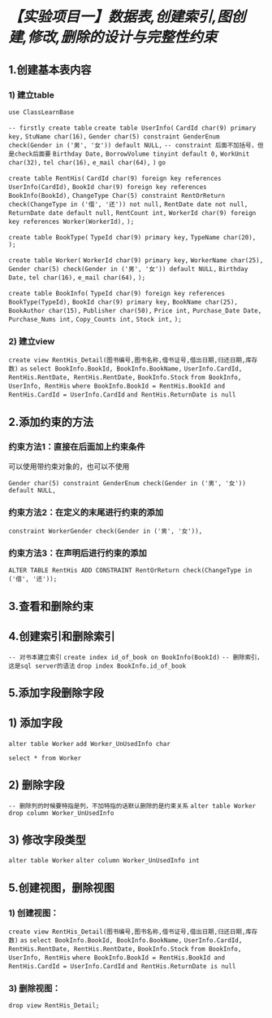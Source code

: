 # *【实验项目一】数据表,创建索引,图创建,修改,删除的设计与完整性约束*

## 1.创建基本表内容

### 1) 建立table

`use ClassLearnBase`

`-- firstly create table`
`create table UserInfo(`
`CardId char(9) primary key,`
`StuName char(16),`
`Gender char(5) constraint GenderEnum check(Gender in ('男', '女')) default NULL,`
`-- constraint 后面不加括号，但是check后面要`
`Birthday Date,`
`BorrowVolume tinyint default 0,`
`WorkUnit char(32),`
`tel char(16),`
`e_mail char(64),`
`)`
`go`

`create table RentHis(`
`CardId char(9) foreign key references UserInfo(CardId),`
`BookId char(9) foreign key references BookInfo(BookId),`
`ChangeType Char(5) constraint RentOrReturn check(ChangeType in ('借', '还')) not null,`
`RentDate date not null,`
`ReturnDate date default null,`
`RentCount int,`
`WorkerId char(9) foreign key references Worker(WorkerId),`
`);`

`create table BookType(`
`TypeId char(9) primary key,`
`TypeName char(20),`
`);`

`create table Worker(`
`WorkerId char(9) primary key,`
`WorkerName char(25),`
`Gender char(5) check(Gender in ('男', '女')) default NULL,`
`Birthday Date,`
`tel char(16),`
`e_mail char(64),`
`);`

`create table BookInfo(`
`TypeId char(9) foreign key references BookType(TypeId),`
`BookId char(9) primary key,`
`BookName char(25),`
`BookAuthor char(15),`
`Publisher char(50),`
`Price int,`
`Purchase_Date Date,`
`Purchase_Nums int,`
`Copy_Counts int,`
`Stock int,`
`);`

### 2) 建立view

`create view RentHis_Detail(图书编号,图书名称,借书证号,借出日期,归还日期,库存数)`
`as`
`select BookInfo.BookId, BookInfo.BookName,`
`UserInfo.CardId,`
`RentHis.RentDate, RentHis.RentDate,`
`BookInfo.Stock`
`from BookInfo, UserInfo, RentHis`
`where BookInfo.BookId = RentHis.BookId and RentHis.CardId = UserInfo.CardId` 
`and RentHis.ReturnDate is null`

## 2.添加约束的方法

### 约束方法1：直接在后面加上约束条件

可以使用带约束对象的，也可以不使用

`Gender char(5) constraint GenderEnum check(Gender in ('男', '女')) default NULL,`

### 约束方法2：在定义的末尾进行约束的添加

`constraint WorkerGender check(Gender in ('男', '女')),`

### 约束方法3：在声明后进行约束的添加

`ALTER TABLE RentHis ADD CONSTRAINT RentOrReturn check(ChangeType in ('借', '还'));`

## 3.查看和删除约束

## 4.创建索引和删除索引

`-- 对书本建立索引`
`create index id_of_book on BookInfo(BookId)`
`-- 删除索引，这是sql server的语法`
`drop index BookInfo.id_of_book`

## 5.添加字段删除字段

## 1) 添加字段

`alter table Worker`
`add Worker_UnUsedInfo char`

`select * from Worker`

## 2) 删除字段

`-- 删除列的时候要特指是列，不加特指的话默认删除的是约束关系`
`alter table Worker`
`drop column Worker_UnUsedInfo`

## 3) 修改字段类型

`alter table Worker`
`alter column Worker_UnUsedInfo int`

## 5.创建视图，删除视图

### 1) 创建视图：

`create view RentHis_Detail(图书编号,图书名称,借书证号,借出日期,归还日期,库存数)`
`as`
`select BookInfo.BookId, BookInfo.BookName,`
`UserInfo.CardId,`
`RentHis.RentDate, RentHis.RentDate,`
`BookInfo.Stock`
`from BookInfo, UserInfo, RentHis`
`where BookInfo.BookId = RentHis.BookId and RentHis.CardId = UserInfo.CardId` 
`and RentHis.ReturnDate is null`

### 3) 删除视图：

`drop view RentHis_Detail;`
